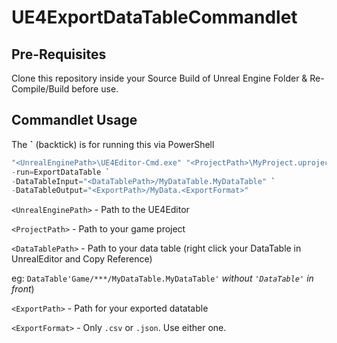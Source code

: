 # UE4ExportDataTableCommandlet

## Pre-Requisites

Clone this repository inside your Source Build of Unreal Engine Folder & Re-Compile/Build before use.

## Commandlet Usage

The **`** (backtick) is for running this via PowerShell

```powershell
"<UnrealEnginePath>\UE4Editor-Cmd.exe" "<ProjectPath>\MyProject.uproject" `
-run=ExportDataTable `
-DataTableInput="<DataTablePath>/MyDataTable.MyDataTable" `
-DataTableOutput="<ExportPath>/MyData.<ExportFormat>"
```

`<UnrealEnginePath>` - Path to the UE4Editor

`<ProjectPath>` - Path to your game project

`<DataTablePath>` - Path to your data table (right click your DataTable in UnrealEditor and Copy Reference)

 eg: `DataTable'Game/***/MyDataTable.MyDataTable'` _without `'DataTable'` in front_)

`<ExportPath>` - Path for your exported datatable

`<ExportFormat>` - Only `.csv` or `.json`. Use either one.


